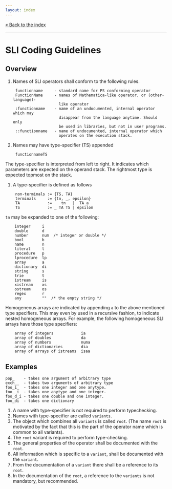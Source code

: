 ```yaml
---
layout: index
---
```


[« Back to the index](index)

<hr>

# SLI Coding Guidelines

## Overview

1. Names of SLI operators shall conform to the following rules.

        functionname     - standard name for PS conforming operator
        FunctionName     - names of Mathematica-like operator, or (other-language)-
                           like operator
        :functionname    - name of an undocumented, internal operator which may 
                           disappear from the language anytime. Should only
                           be used in libraries, but not in user programs.
        ::functionname   - name of undocumented, internal operator which 
                           operates on the execution stack.

1. Names may have type-specifier (TS) appended

        functionnameTS
 The type-specifier is interpreted from left to right. It indicates which parameters are expected on the operand stack. The rightmost type is expected topmost on the stack.

1. A type-specifier is defined as follows

        non-terminals := {TS, TA}
        terminals     := {tn, _, epsilon}
        TA            :=    tn   |  TA a
        TS            := _ TA TS | epsilon
 `tn` may be expanded to one of the following:

        integer     i
        double      d
        number      num  /* integer or double */
        bool        b
        name        n
        literal     l
        procedure   p
        lprocedure  lp
        array       a
        dictionary  di
        string      s
        trie        t
        istream     is
        xistream    xs
        ostream     os
        regex       r
        any         ""  /* the empty string */
 Homogeneous arrays are indicated by appending `a` to the above mentioned type specifiers. This may even by used in a recursive fashion, to indicate nested homogeneous arrays. For example, the following homogeneous SLI arrays have those type specifiers:

        array of integers            ia
        array of doubles             da
        array of numbers             numa
        array of dictionaries        dia
        array of arrays of istreams  isaa

## Examples

    pop_    - takes one argument of arbitrary type         
    exch__  - takes two arguments of arbitrary type
    foo_i_  - takes one integer and one anytype.
    foo__i  - takes one anytype and one integer.
    foo_d_i - takes one double and one integer.
    foo_di  - takes one dictionary

1. A name with type-specifier is not required to perform typechecking.
1. Names with type-specifier are called `variants`.
1. The object which combines all `variants` is called `root`. (The name `root` is motivated by the fact that this is the part of the operator name which is common to all variants).
1. The `root` variant is required to perform type-checking.
1. The general properties of the operator shall be documented with the `root`.
1. All information which is specific to a `variant`, shall be documented with the `variant`.
1. From the documentation of a `variant` there shall be a reference to its `root`.
1. In the documentation of the `root`, a reference to the `variants` is not mandatory, but recommended.
